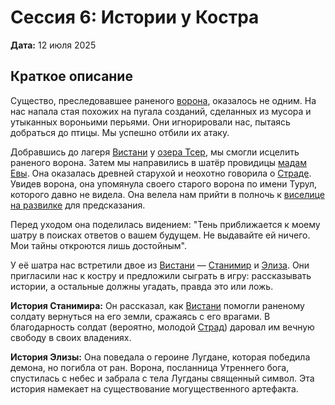 # Сессия 6: Истории у Костра

**Дата:** 12 июля 2025

## Краткое описание

Существо, преследовавшее раненого [ворона](../characters/npc/raven.md), оказалось не одним. На нас напала стая похожих на пугала созданий, сделанных из мусора и утыканных вороньими перьями. Они игнорировали нас, пытаясь добраться до птицы. Мы успешно отбили их атаку.

Добравшись до лагеря [Вистани](../factions/vistani.md) у [озера Тсер](../locations/lake-tser.md), мы смогли исцелить раненого ворона. Затем мы направились в шатёр провидицы [мадам Евы](../characters/npc/madam-eva.md). Она оказалась древней старухой и неохотно говорила о [Страде](../characters/npc/strahd-von-zarovich.md). Увидев ворона, она упомянула своего старого ворона по имени Турул, которого давно не видела. Она велела нам прийти в полночь к [виселице на развилке](../locations/gallows.md) для предсказания.

Перед уходом она поделилась видением: "Тень приближается к моему шатру в поисках ответов о вашем будущем. Не выдавайте ей ничего. Мои тайны откроются лишь достойным".

У её шатра нас встретили двое из [Вистани](../factions/vistani.md) — [Станимир](../characters/npc/stanimir.md) и [Элиза](../characters/npc/eliza.md). Они пригласили нас к костру и предложили сыграть в игру: рассказывать истории, а остальные должны угадать, правда это или ложь.

**История Станимира:** Он рассказал, как [Вистани](../factions/vistani.md) помогли раненому солдату вернуться на его земли, сражаясь с его врагами. В благодарность солдат (вероятно, молодой [Страд](../characters/npc/strahd-von-zarovich.md)) даровал им вечную свободу в своих владениях.

**История Элизы:** Она поведала о героине Лугдане, которая победила демона, но погибла от ран. Ворона, посланница Утреннего бога, спустилась с небес и забрала с тела Лугданы священный символ. Эта история намекает на существование могущественного артефакта.
